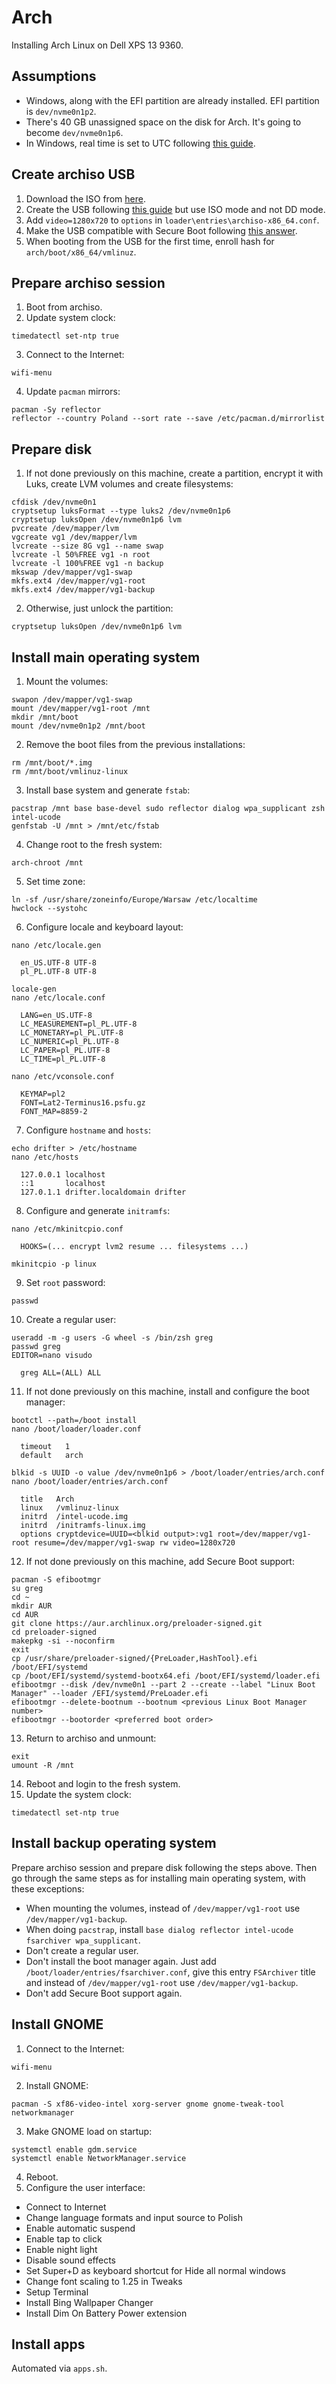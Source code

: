 # Arch

Installing Arch Linux on Dell XPS 13 9360.

## Assumptions

* Windows, along with the EFI partition are already installed. EFI partition is `dev/nvme0n1p2`.
* There's 40 GB unassigned space on the disk for Arch. It's going to become `dev/nvme0n1p6`.
* In Windows, real time is set to UTC following [this guide](https://wiki.archlinux.org/index.php/Time#UTC_in_Windows).

## Create archiso USB

1. Download the ISO from [here](https://www.archlinux.org/download/).
2. Create the USB following [this guide](https://wiki.archlinux.org/index.php/USB_flash_installation_media#Using_Rufus) but use ISO mode and not DD mode.
3. Add `video=1280x720` to `options` in `loader\entries\archiso-x86_64.conf`.
4. Make the USB compatible with Secure Boot following [this answer](https://unix.stackexchange.com/questions/320078/how-to-boot-arch-linux-installation-medium-with-secure-boot-enabled).
5. When booting from the USB for the first time, enroll hash for `arch/boot/x86_64/vmlinuz`.

## Prepare archiso session

1. Boot from archiso.
2. Update system clock:

```
timedatectl set-ntp true
```

3. Connect to the Internet:

```
wifi-menu
```

4. Update `pacman` mirrors:

```
pacman -Sy reflector
reflector --country Poland --sort rate --save /etc/pacman.d/mirrorlist
```

## Prepare disk

1. If not done previously on this machine, create a partition, encrypt it with Luks, create LVM volumes and create filesystems:

```
cfdisk /dev/nvme0n1
cryptsetup luksFormat --type luks2 /dev/nvme0n1p6
cryptsetup luksOpen /dev/nvme0n1p6 lvm
pvcreate /dev/mapper/lvm
vgcreate vg1 /dev/mapper/lvm
lvcreate --size 8G vg1 --name swap
lvcreate -l 50%FREE vg1 -n root
lvcreate -l 100%FREE vg1 -n backup
mkswap /dev/mapper/vg1-swap
mkfs.ext4 /dev/mapper/vg1-root
mkfs.ext4 /dev/mapper/vg1-backup
```

2. Otherwise, just unlock the partition:

```
cryptsetup luksOpen /dev/nvme0n1p6 lvm
```

## Install main operating system

1. Mount the volumes:

```
swapon /dev/mapper/vg1-swap
mount /dev/mapper/vg1-root /mnt
mkdir /mnt/boot
mount /dev/nvme0n1p2 /mnt/boot
```

2. Remove the boot files from the previous installations:

```
rm /mnt/boot/*.img
rm /mnt/boot/vmlinuz-linux
```

3. Install base system and generate `fstab`:

```
pacstrap /mnt base base-devel sudo reflector dialog wpa_supplicant zsh intel-ucode
genfstab -U /mnt > /mnt/etc/fstab
```

4. Change root to the fresh system:

```
arch-chroot /mnt
```

5. Set time zone:

```
ln -sf /usr/share/zoneinfo/Europe/Warsaw /etc/localtime
hwclock --systohc
```

6. Configure locale and keyboard layout:

```
nano /etc/locale.gen

  en_US.UTF-8 UTF-8
  pl_PL.UTF-8 UTF-8

locale-gen
nano /etc/locale.conf

  LANG=en_US.UTF-8
  LC_MEASUREMENT=pl_PL.UTF-8
  LC_MONETARY=pl_PL.UTF-8
  LC_NUMERIC=pl_PL.UTF-8
  LC_PAPER=pl_PL.UTF-8
  LC_TIME=pl_PL.UTF-8

nano /etc/vconsole.conf

  KEYMAP=pl2
  FONT=Lat2-Terminus16.psfu.gz
  FONT_MAP=8859-2
```

7. Configure `hostname` and `hosts`:

```
echo drifter > /etc/hostname
nano /etc/hosts

  127.0.0.1 localhost
  ::1       localhost
  127.0.1.1 drifter.localdomain drifter
```

8. Configure and generate `initramfs`:

```
nano /etc/mkinitcpio.conf

  HOOKS=(... encrypt lvm2 resume ... filesystems ...)

mkinitcpio -p linux
```

9. Set `root` password:

```
passwd
```

10. Create a regular user:

```
useradd -m -g users -G wheel -s /bin/zsh greg
passwd greg
EDITOR=nano visudo

  greg ALL=(ALL) ALL
```

11. If not done previously on this machine, install and configure the boot manager:

```
bootctl --path=/boot install
nano /boot/loader/loader.conf

  timeout   1
  default   arch

blkid -s UUID -o value /dev/nvme0n1p6 > /boot/loader/entries/arch.conf
nano /boot/loader/entries/arch.conf

  title   Arch
  linux   /vmlinuz-linux
  initrd  /intel-ucode.img
  initrd  /initramfs-linux.img
  options cryptdevice=UUID=<blkid output>:vg1 root=/dev/mapper/vg1-root resume=/dev/mapper/vg1-swap rw video=1280x720
```

12. If not done previously on this machine, add Secure Boot support:

```
pacman -S efibootmgr
su greg
cd ~
mkdir AUR
cd AUR
git clone https://aur.archlinux.org/preloader-signed.git
cd preloader-signed
makepkg -si --noconfirm
exit
cp /usr/share/preloader-signed/{PreLoader,HashTool}.efi /boot/EFI/systemd
cp /boot/EFI/systemd/systemd-bootx64.efi /boot/EFI/systemd/loader.efi
efibootmgr --disk /dev/nvme0n1 --part 2 --create --label "Linux Boot Manager" --loader /EFI/systemd/PreLoader.efi
efibootmgr --delete-bootnum --bootnum <previous Linux Boot Manager number>
efibootmgr --bootorder <preferred boot order>
```

13. Return to archiso and unmount:

```
exit
umount -R /mnt
```

14. Reboot and login to the fresh system.
15. Update the system clock:

```
timedatectl set-ntp true
```

## Install backup operating system

Prepare archiso session and prepare disk following the steps above. Then go through the same steps as for installing main operating system, with these exceptions:

* When mounting the volumes, instead of `/dev/mapper/vg1-root` use `/dev/mapper/vg1-backup`.
* When doing `pacstrap`, install `base dialog reflector intel-ucode fsarchiver wpa_supplicant`.
* Don't create a regular user.
* Don't install the boot manager again. Just add `/boot/loader/entries/fsarchiver.conf`, give this entry `FSArchiver` title and instead of `/dev/mapper/vg1-root` use `/dev/mapper/vg1-backup`.
* Don't add Secure Boot support again.

## Install GNOME

1. Connect to the Internet:

```
wifi-menu
```

2. Install GNOME:

```
pacman -S xf86-video-intel xorg-server gnome gnome-tweak-tool networkmanager
```

3. Make GNOME load on startup:

```
systemctl enable gdm.service
systemctl enable NetworkManager.service
```

4. Reboot.
5. Configure the user interface:

* Connect to Internet
* Change language formats and input source to Polish
* Enable automatic suspend
* Enable tap to click
* Enable night light
* Disable sound effects
* Set Super+D as keyboard shortcut for Hide all normal windows
* Change font scaling to 1.25 in Tweaks
* Setup Terminal
* Install Bing Wallpaper Changer
* Install Dim On Battery Power extension

## Install apps

Automated via `apps.sh`.

